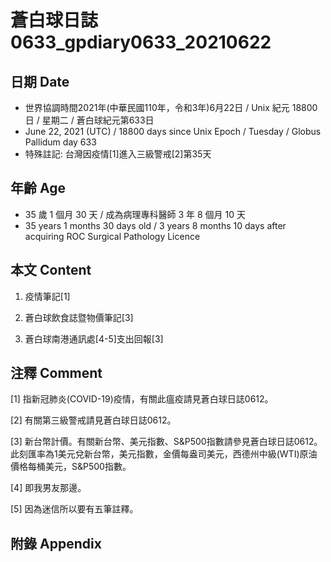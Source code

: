 [_metadata_:encoding]: - "utf-8"
[_metadata_:language]: - "zh-Hant-TW"
[_metadata_:fileformat]: - "markdown"
[_metadata_:MIME_type]: - "text/plain"
[_metadata_:markdown_version]: - "commonmark version 0.29"
[_metadata_:markdown_spec]: - "https://spec.commonmark.org/0.29/"

# 蒼白球日誌0633_gpdiary0633_20210622 #

## 日期 Date ##

* 世界協調時間2021年(中華民國110年，令和3年)6月22日 / Unix 紀元 18800 日 / 星期二 / 蒼白球紀元第633日
* June 22, 2021 (UTC) / 18800 days since Unix Epoch / Tuesday / Globus Pallidum day 633
* 特殊註記: 台灣因疫情[1]進入三級警戒[2]第35天

## 年齡 Age ##

* 35 歲 1 個月 30 天 / 成為病理專科醫師 3 年 8 個月 10 天
* 35 years 1 months 30 days old / 3 years 8 months 10 days after acquiring ROC Surgical Pathology Licence

## 本文 Content ##

1. 疫情筆記[1]

    
2. 蒼白球飲食誌暨物價筆記[3]

    
3. 蒼白球南港通訊處[4-5]支出回報[3]

    

## 注釋 Comment ##

[1] 指新冠肺炎(COVID-19)疫情，有關此瘟疫請見蒼白球日誌0612。


[2] 有關第三級警戒請見蒼白球日誌0612。


[3] 新台幣計價。有關新台幣、美元指數、S&P500指數請參見蒼白球日誌0612。此刻匯率為1美元兌新台幣，美元指數，金價每盎司美元，西德州中級(WTI)原油價格每桶美元，S&P500指數。


[4] 即我男友那邊。


[5] 因為迷信所以要有五筆註釋。



## 附錄 Appendix ##

